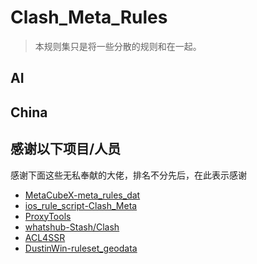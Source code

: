 # Clash_Meta_Rules
> 本规则集只是将一些分散的规则和在一起。

## AI

## China


## 感谢以下项目/人员
感谢下面这些无私奉献的大佬，排名不分先后，在此表示感谢
- [MetaCubeX-meta_rules_dat](https://github.com/MetaCubeX/meta-rules-dat)
- [ios_rule_script-Clash_Meta](https://github.com/blackmatrix7/ios_rule_script/tree/master/rule/Clash)
- [ProxyTools](https://github.com/mphin/ProxyTools)
- [whatshub-Stash/Clash](https://whatshub.top/strule)
- [ACL4SSR](https://github.com/ACL4SSR/ACL4SSR)
- [DustinWin-ruleset_geodata](https://github.com/DustinWin/ruleset_geodata?tab=readme-ov-file)

